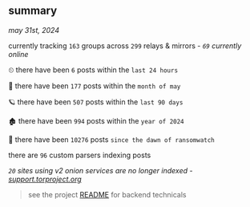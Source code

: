 
## summary
_may 31st, 2024_

currently tracking `163` groups across `299` relays & mirrors - _`69` currently online_

⏲ there have been `6` posts within the `last 24 hours`

🦈 there have been `177` posts within the `month of may`

🪐 there have been `507` posts within the `last 90 days`

🏚 there have been `994` posts within the `year of 2024`

🦕 there have been `10276` posts `since the dawn of ransomwatch`

there are `96` custom parsers indexing posts

_`20` sites using v2 onion services are no longer indexed - [support.torproject.org](https://support.torproject.org/onionservices/v2-deprecation/)_

> see the project [README](https://github.com/joshhighet/ransomwatch#ransomwatch--) for backend technicals
